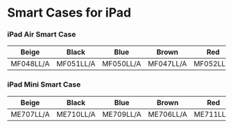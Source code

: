 # Smart Cases for iPad

### iPad Air Smart Case

| Beige | Black | Blue | Brown | Red | Yellow |
|-----|-----|-----|-----|-----|-----|
| MF048LL/A | MF051LL/A | MF050LL/A | MF047LL/A | MF052LL/A | MF049LL/A |

### iPad Mini Smart Case

| Beige | Black | Blue | Brown | Red | Yellow |
|-----|-----|-----|-----|-----|-----|
| ME707LL/A | ME710LL/A | ME709LL/A | ME706LL/A | ME711LL/A | ME708LL/A |

